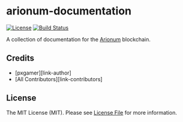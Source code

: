 # arionum-documentation

[![License][ico-license]](LICENSE.md)
[![Build Status][ico-travis]][link-travis]

A collection of documentation for the [Arionum][link-arionum] blockchain.

## Credits

- [pxgamer][link-author]
- [All Contributors][link-contributors]

## License

The MIT License (MIT). Please see [License File](LICENSE.md) for more information.

[ico-license]: https://img.shields.io/badge/license-MIT-brightgreen.svg?style=flat-square
[ico-travis]: https://img.shields.io/travis/pxgamer/arionum-documentation/master.svg?style=flat-square

[link-arionum]: https://arionum.com
[link-travis]: https://travis-ci.com/pxgamer/:package_name
